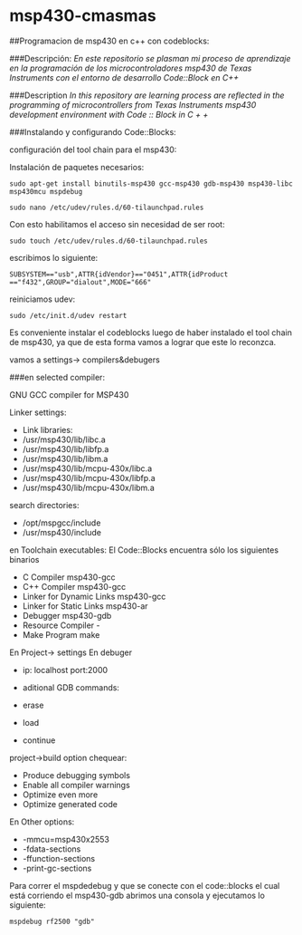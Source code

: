 msp430-cmasmas
==============

##Programacion de msp430 en c++ con codeblocks:

###Descripción:
*En este repositorio se plasman mi proceso de aprendizaje en la programación de los microcontroladores msp430 de Texas Instruments con el entorno de desarrollo Code::Block en C++*

###Description
*In this repository are learning process are reflected in the programming of microcontrollers from Texas Instruments msp430 development environment with Code :: Block in C + +*

###Instalando y configurando Code::Blocks:

configuración del tool chain para el msp430:

Instalación de paquetes necesarios:


``sudo apt-get install binutils-msp430 gcc-msp430 gdb-msp430 msp430-libc msp430mcu mspdebug``

``sudo nano /etc/udev/rules.d/60-tilaunchpad.rules``

Con esto habilitamos el acceso sin necesidad de ser root:


``sudo touch /etc/udev/rules.d/60-tilaunchpad.rules``


escribimos lo siguiente:

``SUBSYSTEM=="usb",ATTR{idVendor}=="0451",ATTR{idProduct =="f432",GROUP="dialout",MODE="666"``

reiniciamos udev:

``sudo /etc/init.d/udev restart``


Es conveniente instalar el codeblocks luego de haber instalado el tool chain de msp430, ya que de esta forma vamos a lograr que este lo reconzca.

vamos a settings-> compilers&debugers

###en selected compiler:

GNU GCC compiler for MSP430

Linker settings:
- Link libraries:
- /usr/msp430/lib/libc.a
- /usr/msp430/lib/libfp.a
- /usr/msp430/lib/libm.a
- /usr/msp430/lib/mcpu-430x/libc.a
- /usr/msp430/lib/mcpu-430x/libfp.a
- /usr/msp430/lib/mcpu-430x/libm.a

search directories:
- /opt/mspgcc/include
- /usr/msp430/include

en Toolchain executables:
El Code::Blocks encuentra sólo los siguientes binarios

- C Compiler msp430-gcc
- C++ Compiler msp430-gcc
- Linker for Dynamic Links msp430-gcc
- Linker for Static Links msp430-ar
- Debugger msp430-gdb
- Resource Compiler -
- Make Program make

En Project-> settings
En debuger
- ip: localhost port:2000

- aditional GDB commands:
- erase
- load
- continue

project->build option
chequear:
- Produce debugging symbols
- Enable all compiler warnings
- Optimize even more
- Optimize generated code

En Other options:
- -mmcu=msp430x2553
- -fdata-sections
- -ffunction-sections
- -print-gc-sections


Para correr el mspdedebug y que se conecte con el code::blocks el cual está corriendo el msp430-gdb abrimos una consola y ejecutamos lo siguiente:

``mspdebug rf2500 "gdb"``
